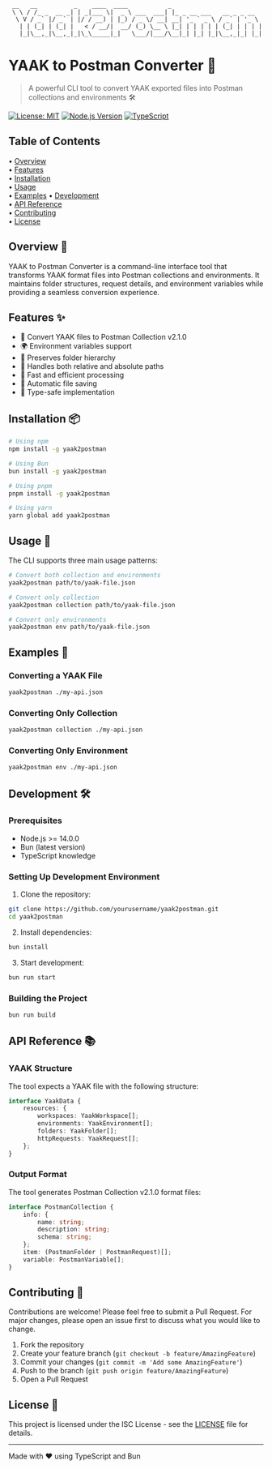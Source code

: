 ```                                                 
 __   __          _    ____  ____           _                         
 \ \ / /_ _  __ _| | _|___ \|  _ \ ___  ___| |_ _ __ ___   __ _ _ __  
  \ V / _` |/ _` | |/ / __) | |_) / _ \/ __| __| '_ ` _ \ / _` | '_ \ 
   | | (_| | (_| |   < / __/|  __/ (_) \__ \ |_| | | | | | (_| | | | |
   |_|\__,_|\__,_|_|\_\_____|_|   \___/|___/\__|_| |_| |_|\__,_|_| |_|
```

# YAAK to Postman Converter 🔄

> A powerful CLI tool to convert YAAK exported files into Postman collections and environments 🛠️

[![License: MIT](https://img.shields.io/badge/License-MIT-yellow.svg)](https://opensource.org/licenses/MIT)
[![Node.js Version](https://img.shields.io/badge/node-%3E%3D14.0.0-brightgreen)](https://nodejs.org/)
[![TypeScript](https://img.shields.io/badge/TypeScript-5.3.3-blue)](https://www.typescriptlang.org/)

## Table of Contents

• [Overview](#overview)  
• [Features](#features)  
• [Installation](#installation)  
• [Usage](#usage)  
• [Examples](#examples)
• [Development](#development)  
• [API Reference](#api-reference)  
• [Contributing](#contributing)  
• [License](#license)  

## Overview 🎯

YAAK to Postman Converter is a command-line interface tool that transforms YAAK format files into Postman collections and environments. It maintains folder structures, request details, and environment variables while providing a seamless conversion experience.

## Features ✨

- 🔄 Convert YAAK files to Postman Collection v2.1.0
- 🌍 Environment variables support
- 📁 Preserves folder hierarchy
- 🔗 Handles both relative and absolute paths
- 🚀 Fast and efficient processing
- 💾 Automatic file saving
- 🎯 Type-safe implementation

## Installation 📦

```bash
# Using npm
npm install -g yaak2postman

# Using Bun
bun install -g yaak2postman

# Using pnpm
pnpm install -g yaak2postman

# Using yarn
yarn global add yaak2postman
```

## Usage 🚀

The CLI supports three main usage patterns:

```bash
# Convert both collection and environments
yaak2postman path/to/yaak-file.json

# Convert only collection
yaak2postman collection path/to/yaak-file.json

# Convert only environments
yaak2postman env path/to/yaak-file.json
```

## Examples 📝

### Converting a YAAK File
```bash
yaak2postman ./my-api.json
```

### Converting Only Collection
```bash
yaak2postman collection ./my-api.json
```

### Converting Only Environment
```bash
yaak2postman env ./my-api.json
```

## Development 🛠️

### Prerequisites

- Node.js >= 14.0.0
- Bun (latest version)
- TypeScript knowledge

### Setting Up Development Environment

1. Clone the repository:
```bash
git clone https://github.com/yourusername/yaak2postman.git
cd yaak2postman
```

2. Install dependencies:
```bash
bun install
```

3. Start development:
```bash
bun run start
```

### Building the Project

```bash
bun run build
```

## API Reference 📚

### YAAK Structure
The tool expects a YAAK file with the following structure:

```typescript
interface YaakData {
    resources: {
        workspaces: YaakWorkspace[];
        environments: YaakEnvironment[];
        folders: YaakFolder[];
        httpRequests: YaakRequest[];
    };
}
```

### Output Format
The tool generates Postman Collection v2.1.0 format files:

```typescript
interface PostmanCollection {
    info: {
        name: string;
        description: string;
        schema: string;
    };
    item: (PostmanFolder | PostmanRequest)[];
    variable: PostmanVariable[];
}
```

## Contributing 🤝

Contributions are welcome! Please feel free to submit a Pull Request. For major changes, please open an issue first to discuss what you would like to change.

1. Fork the repository
2. Create your feature branch (`git checkout -b feature/AmazingFeature`)
3. Commit your changes (`git commit -m 'Add some AmazingFeature'`)
4. Push to the branch (`git push origin feature/AmazingFeature`)
5. Open a Pull Request

## License 📄

This project is licensed under the ISC License - see the [LICENSE](LICENSE) file for details.

---

Made with ❤️ using TypeScript and Bun 